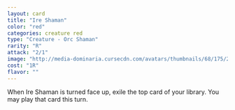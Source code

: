 ```yaml
---
layout: card
title: "Ire Shaman"
color: "red"
categories: creature red
type: "Creature - Orc Shaman"
rarity: "R"
attack: "2/1"
image: "http://media-dominaria.cursecdn.com/avatars/thumbnails/68/175/200/283/635615666255704738.jpeg"
cost: "1R"
flavor: ""
---
```


When Ire Shaman is turned face up, exile the top card of your library. You may play that card this turn.
